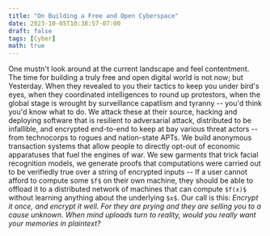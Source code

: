 ```yaml
---
title: "On Building a Free and Open Cyberspace"
date: 2023-10-05T10:38:57-07:00
draft: false
tags: [Cyber]
math: true
---
```


One mustn't look around at the current landscape and feel contentment. The time for building a truly free and open digital world is not now; but Yesterday. When they revealed to you their tactics to keep you under bird's eyes, when they coordinated intelligences to round up protestors, when the global stage is wrought by surveillance capatlism and tyranny -- you'd think you'd know what to do. We attack these at their source, hacking and deploying software that is resilient to adversarial attack, distributed to be infallible, and encrypted end-to-end to keep at bay various threat actors -- from technocorps to rogues and nation-state APTs. We build anonymous transaction systems that allow people to directly opt-out of economic apparatuses that fuel the engines of war. We sew garments that trick facial recognition models, we generate proofs that computations were carried out to be verifiedly true over a string of encrypted inputs -- If a user cannot afford to compute some `$f$` on their own machine, they should be able to offload it to a distributed network of machines that can compute `$f(x)$` without learning anything about the underlying `$x$`. Our call is this: _Encrypt it once, and encrypt it well. For they are prying and they are selling you to a cause unknown. When mind uploads turn to reality, would you really want your memories in plaintext?_
